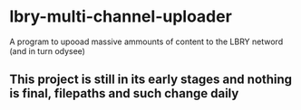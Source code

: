 # lbry-multi-channel-uploader
A program to upooad massive ammounts of content to the LBRY netword (and in turn odysee)

## This project is still in its early stages and nothing is final, filepaths and such change daily